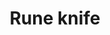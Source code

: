 ---
layout: item
title: Rune knife
item-id: 868
datatable: true
id: 868
name: "Rune knife"
members: true
lowalch: 66
highalch: 100
examine: "A finely balanced throwing knife."
monsters:
  - id: 252
    name: "Black dragon"
    members: true
    combat_level: 227
    wiki_url: "https://oldschool.runescape.wiki/w/Black_dragon#Level_227"
    drops:
      - quantity: "2"
        rarity: 0.0234375
      - quantity: "15"
        rarity: 0.0546875
      - quantity: "10"
        rarity: 0.046875
      - quantity: "5"
        rarity: 0.0234375
    image: "https://oldschool.runescape.wiki/images/9/9f/Black_dragon.png?b8574"
  - id: 270
    name: "Bronze dragon"
    members: true
    combat_level: 131
    wiki_url: "https://oldschool.runescape.wiki/w/Bronze_dragon#Standard"
    drops:
      - quantity: "2"
        rarity: 0.0234375
    image: "https://oldschool.runescape.wiki/images/8/8f/Bronze_dragon.png?58670"
  - id: 272
    name: "Iron dragon"
    members: true
    combat_level: 189
    wiki_url: "https://oldschool.runescape.wiki/w/Iron_dragon#Normal"
    drops:
      - quantity: "5"
        rarity: 0.0234375
    image: "https://oldschool.runescape.wiki/images/4/41/Iron_dragon.png?5b7f9"
  - id: 2919
    name: "Mithril dragon"
    members: true
    combat_level: 304
    wiki_url: "https://oldschool.runescape.wiki/w/Mithril_dragon"
    drops:
      - quantity: "8"
        rarity: 0.0234375
    image: "https://oldschool.runescape.wiki/images/9/94/Mithril_dragon.png?956ac"
  - id: 6504
    name: "Venenatis"
    members: true
    combat_level: 464
    wiki_url: "https://oldschool.runescape.wiki/w/Venenatis"
    drops:
      - quantity: "60"
        rarity: 0.0390625
    image: "https://oldschool.runescape.wiki/images/7/7f/Venenatis.png?20540"
  - id: 6593
    name: "Lava dragon"
    members: true
    combat_level: 252
    wiki_url: "https://oldschool.runescape.wiki/w/Lava_dragon"
    drops:
      - quantity: "8"
        rarity: 0.03125
    image: "https://oldschool.runescape.wiki/images/d/d9/Lava_dragon.png?3575f"
  - id: 6618
    name: "Crazy archaeologist"
    members: true
    combat_level: 204
    wiki_url: "https://oldschool.runescape.wiki/w/Crazy_archaeologist"
    drops:
      - quantity: "10"
        rarity: 0.03125
    image: ""
  - id: 7253
    name: "Bronze dragon"
    members: true
    combat_level: 143
    wiki_url: "https://oldschool.runescape.wiki/w/Bronze_dragon#Catacombs_of_Kourend"
    drops:
      - quantity: "2"
        rarity: 0.0234375
    image: "https://oldschool.runescape.wiki/images/8/8f/Bronze_dragon.png?58670"
  - id: 7254
    name: "Iron dragon"
    members: true
    combat_level: 215
    wiki_url: "https://oldschool.runescape.wiki/w/Iron_dragon#Catacombs_of_Kourend"
    drops:
      - quantity: "5"
        rarity: 0.0234375
    image: "https://oldschool.runescape.wiki/images/4/41/Iron_dragon.png?5b7f9"
  - id: 7255
    name: "Steel dragon"
    members: true
    combat_level: 274
    wiki_url: "https://oldschool.runescape.wiki/w/Steel_dragon#Catacombs_of_Kourend"
    drops:
      - quantity: "7"
        rarity: 0.0234375
    image: "https://oldschool.runescape.wiki/images/0/0b/Steel_dragon.png?dd42e"
  - id: 7273
    name: "Brutal blue dragon"
    members: true
    combat_level: 271
    wiki_url: "https://oldschool.runescape.wiki/w/Brutal_blue_dragon"
    drops:
      - quantity: "5"
        rarity: 0.015625
    image: "https://oldschool.runescape.wiki/images/0/01/Brutal_blue_dragon.png?24f54"
  - id: 7274
    name: "Brutal red dragon"
    members: true
    combat_level: 289
    wiki_url: "https://oldschool.runescape.wiki/w/Brutal_red_dragon"
    drops:
      - quantity: "10"
        rarity: 0.015625
    image: "https://oldschool.runescape.wiki/images/0/0d/Brutal_red_dragon.png?24f54"
  - id: 7275
    name: "Brutal black dragon"
    members: true
    combat_level: 318
    wiki_url: "https://oldschool.runescape.wiki/w/Brutal_black_dragon"
    drops:
      - quantity: "25"
        rarity: 0.015625
    image: "https://oldschool.runescape.wiki/images/a/a2/Brutal_black_dragon.png?24f54"
  - id: 7806
    name: "Deranged archaeologist"
    members: true
    combat_level: 276
    wiki_url: "https://oldschool.runescape.wiki/w/Deranged_archaeologist"
    drops:
      - quantity: "25"
        rarity: 0.046875
    image: "https://oldschool.runescape.wiki/images/5/58/Deranged_archaeologist_chathead.png?a7568"
  - id: 7861
    name: "Black dragon"
    members: true
    combat_level: 247
    wiki_url: "https://oldschool.runescape.wiki/w/Black_dragon#Level_247"
    drops:
      - quantity: "2"
        rarity: 0.0234375
      - quantity: "15"
        rarity: 0.0546875
      - quantity: "10"
        rarity: 0.046875
      - quantity: "5"
        rarity: 0.0234375
    image: "https://oldschool.runescape.wiki/images/9/9f/Black_dragon.png?b8574"
---